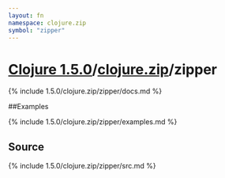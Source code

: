 ```yaml
---
layout: fn
namespace: clojure.zip
symbol: "zipper"
---
```


# [Clojure 1.5.0](../../)/[clojure.zip](../)/zipper

{% include 1.5.0/clojure.zip/zipper/docs.md %}

##Examples

{% include 1.5.0/clojure.zip/zipper/examples.md %}
## Source
{% include 1.5.0/clojure.zip/zipper/src.md %}

